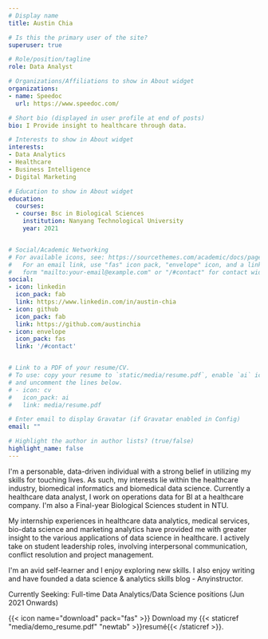 ```yaml
---
# Display name
title: Austin Chia

# Is this the primary user of the site?
superuser: true

# Role/position/tagline
role: Data Analyst

# Organizations/Affiliations to show in About widget
organizations:
- name: Speedoc
  url: https://www.speedoc.com/

# Short bio (displayed in user profile at end of posts)
bio: I Provide insight to healthcare through data.

# Interests to show in About widget
interests:
- Data Analytics
- Healthcare
- Business Intelligence
- Digital Marketing

# Education to show in About widget
education:
  courses:
  - course: Bsc in Biological Sciences
    institution: Nanyang Technological University
    year: 2021


# Social/Academic Networking
# For available icons, see: https://sourcethemes.com/academic/docs/page-builder/#icons
#   For an email link, use "fas" icon pack, "envelope" icon, and a link in the
#   form "mailto:your-email@example.com" or "/#contact" for contact widget.
social:
- icon: linkedin
  icon_pack: fab
  link: https://www.linkedin.com/in/austin-chia
- icon: github
  icon_pack: fab
  link: https://github.com/austinchia
- icon: envelope
  icon_pack: fas
  link: '/#contact'  


# Link to a PDF of your resume/CV.
# To use: copy your resume to `static/media/resume.pdf`, enable `ai` icons in `params.toml`, 
# and uncomment the lines below.
# - icon: cv
#   icon_pack: ai
#   link: media/resume.pdf

# Enter email to display Gravatar (if Gravatar enabled in Config)
email: ""

# Highlight the author in author lists? (true/false)
highlight_name: false
---
```

I'm a personable, data-driven individual with a strong belief in utilizing my skills for touching lives. As such, my interests lie within the healthcare industry, biomedical informatics and biomedical data science. Currently a healthcare data analyst, I work on operations data for BI at a healthcare company. I'm also a Final-year Biological Sciences student in NTU.

My internship experiences in healthcare data analytics, medical services, bio-data science and marketing analytics have provided me with greater insight to the various applications of data science in healthcare. I actively take on student leadership roles, involving interpersonal communication, conflict resolution and project management.

I'm an avid self-learner and I enjoy exploring new skills. I also enjoy writing and have founded a data science & analytics skills blog - Anyinstructor.

Currently Seeking: Full-time Data Analytics/Data Science positions (Jun 2021 Onwards)

{{< icon name="download" pack="fas" >}} Download my {{< staticref "media/demo_resume.pdf" "newtab" >}}resumé{{< /staticref >}}.
